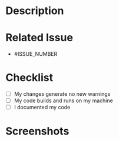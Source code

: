 # Description

<!--- REQUIRED: Describe what changed in detail -->

# Related Issue

<!--- REQUIRED: Tag all related issues (e.g. * #23) -->
* #ISSUE_NUMBER

# Checklist

<!--- Add things that are not yet implemented above -->
- [ ] My changes generate no new warnings
- [ ] My code builds and runs on my machine
- [ ] I documented my code

# Screenshots

<!--- REQUIRED: if issue is UI related -->

<!--- IMPORTANT: Fill out all required fields. Otherwise we might close this PR temporarily -->